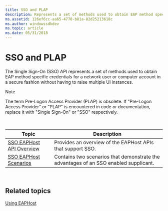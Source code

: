 ```yaml
---
title: SSO and PLAP
description: Represents a set of methods used to obtain EAP method specific credentials for a network user or computer account in a secure fashion without having to raise multiple UI instances.
ms.assetid: 126ef6cc-aa65-4770-b81a-82d25213618c
ms.author: windowssdkdev
ms.topic: article
ms.date: 05/31/2018
---
```


# SSO and PLAP

The Single Sign-On (SSO) API represents a set of methods used to obtain EAP method specific credentials for a network user or computer account in a secure fashion without having to raise multiple UI instances.

> [!Note]  
> The term Pre-Logon Access Provider (PLAP) is obsolete. If "Pre-Logon Access Provider" or "PLAP" is encountered in code or documentation, replace it with "Single Sign-On" or "SSO" respectively.

 



| Topic                                                    | Description                                                                          |
|----------------------------------------------------------|--------------------------------------------------------------------------------------|
| [SSO EAPHost API Overview](sso-eaphost-api-overview.md) | Provides an overview of the EAPHost APIs that support SSO.                           |
| [SSO EAPHost Scenarios](why-eaphost-sso.md)             | Contains two scenarios that demonstrate the advantages of an SSO enabled supplicant. |



 

## Related topics

<dl> <dt>

[Using EAPHost](using-eap-host.md)
</dt> </dl>

 

 




